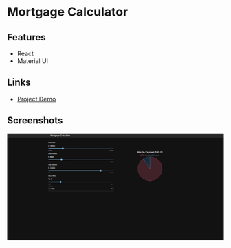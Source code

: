 # Mortgage Calculator

## Features

- React
- Material UI

## Links

 - [Project Demo](https://mortgage-cal.netlify.app/)

## Screenshots
<img src="./src/assets/site.png" alt="Site Screenshort">